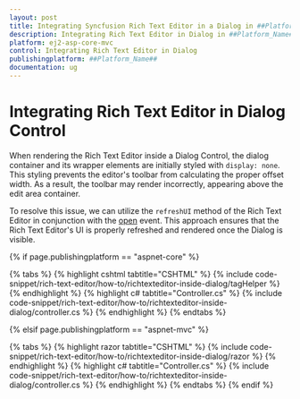 ```yaml
---
layout: post
title: Integrating Syncfusion Rich Text Editor in a Dialog in ##Platform_Name##
description: Integrating Rich Text Editor in Dialog in ##Platform_Name## Rich Text Editor control of Syncfusion Essential JS 2 and more.
platform: ej2-asp-core-mvc
control: Integrating Rich Text Editor in Dialog
publishingplatform: ##Platform_Name##
documentation: ug
---
```


# Integrating Rich Text Editor in Dialog Control

When rendering the Rich Text Editor inside a Dialog Control, the dialog container and its wrapper elements are initially styled with `display: none`. This styling prevents the editor's toolbar from calculating the proper offset width. As a result, the toolbar may render incorrectly, appearing above the edit area container.

To resolve this issue, we can utilize the `refreshUI` method of the Rich Text Editor in conjunction with the [open](https://help.syncfusion.com/cr/aspnetcore-js2/Syncfusion.EJ2.Popups.Dialog.html#Syncfusion_EJ2_Popups_Dialog_Open) event. This approach ensures that the Rich Text Editor's UI is properly refreshed and rendered once the Dialog is visible.

{% if page.publishingplatform == "aspnet-core" %}

{% tabs %}
{% highlight cshtml tabtitle="CSHTML" %}
{% include code-snippet/rich-text-editor/how-to/richtexteditor-inside-dialog/tagHelper %}
{% endhighlight %}
{% highlight c# tabtitle="Controller.cs" %}
{% include code-snippet/rich-text-editor/how-to/richtexteditor-inside-dialog/controller.cs %}
{% endhighlight %}
{% endtabs %}

{% elsif page.publishingplatform == "aspnet-mvc" %}

{% tabs %}
{% highlight razor tabtitle="CSHTML" %}
{% include code-snippet/rich-text-editor/how-to/richtexteditor-inside-dialog/razor %}
{% endhighlight %}
{% highlight c# tabtitle="Controller.cs" %}
{% include code-snippet/rich-text-editor/how-to/richtexteditor-inside-dialog/controller.cs %}
{% endhighlight %}
{% endtabs %}
{% endif %}